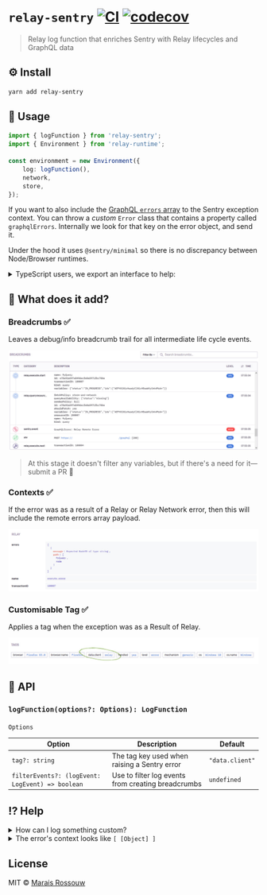# `relay-sentry` [![CI](https://img.shields.io/github/workflow/status/maraisr/relay-sentry/CI/main)](https://github.com/maraisr/relay-sentry/actions?query=workflow:CI+branch:main) [![codecov](https://badgen.net/codecov/c/github/maraisr/relay-sentry)](https://codecov.io/gh/maraisr/relay-sentry)

> Relay log function that enriches Sentry with Relay lifecycles and GraphQL data

## ⚙️ Install

```sh
yarn add relay-sentry
```

## 🧱 Usage

```ts
import { logFunction } from 'relay-sentry';
import { Environment } from 'relay-runtime';

const environment = new Environment({
	log: logFunction(),
	network,
	store,
});
```

If you want to also include the
[GraphQL `errors` array](http://spec.graphql.org/draft/#sec-Errors) to the
Sentry exception context. You can throw a _custom_ `Error` class that contains a
property called `graphqlErrors`. Internally we look for that key on the error
object, and send it.

Under the hood it uses `@sentry/minimal` so there is no discrepancy between
Node/Browser runtimes.

<details>
<summary>TypeScript users, we export an interface to help:</summary>

```ts
import type { ErrorWithGraphQLErrors } from 'relay-sentry';

declare global {
	interface Error extends ErrorWithGraphQLErrors {}
}
```

</details>

## 🎢 What does it add?

### Breadcrumbs ✅

Leaves a debug/info breadcrumb trail for all intermediate life cycle events.

![breadcrumbs](assets/breadcrumbs.jpg)

> At this stage it doesn't filter any variables, but if there's a need for
> it—submit a PR 🕺

### Contexts ✅

If the error was as a result of a Relay or Relay Network error, then this will
include the remote errors array payload.

![contexts](assets/context.jpg)

### Customisable Tag ✅

Applies a tag when the exception was as a Result of Relay.

![tags](assets/tags.jpg)

## 🔎 API

### `logFunction(options?: Options): LogFunction`

`Options`

| Option                                           | Description                                        | Default         |
| ------------------------------------------------ | -------------------------------------------------- | --------------- |
| `tag?: string`                                   | The tag key used when raising a Sentry error       | `"data.client"` |
| `filterEvents?: (logEvent: LogEvent) => boolean` | Use to filter log events from creating breadcrumbs | `undefined`     |

## ⁉ Help

<details>
<summary>How can I log something custom?</summary>

```ts
import { logFunction } from 'relay-sentry';
import { Environment } from 'relay-runtime';

const environment = new Environment({
	log: (logEvent) => {
		logFunction(logEvent);
		// Do your logs
	},
	network,
	store,
});
```

</details>

<details>
<summary>The error's context looks like <code>[ [Object] ]</code></summary>

When you're running `Sentry.init` set the
[`normalizeDepth`](https://docs.sentry.io/platforms/javascript/configuration/options/#normalize-depth)
to something bigger, maybe 10.

</details>

## License

MIT © [Marais Rossouw](https://marais.io)
